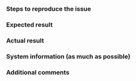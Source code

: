 ### Steps to reproduce the issue


### Expected result


### Actual result


### System information (as much as possible)


### Additional comments

